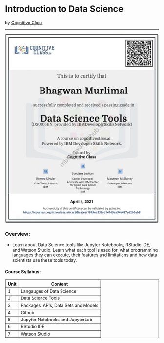 <h1>Introduction to Data Science</h1>
by <a href="https://cognitiveclass.ai/courses/data-science-101">Cognitive Class</a>
<hr>

![Certificate of Achievement](/images/data_science_tools.jpg)
 
<h3>Overview:</h3>
<ul>
 <li>Learn about Data Science tools like Jupyter Notebooks, RStudio IDE, and Watson Studio. Learn what each tool is used for, what programming languages they can execute, their features and limitations and how data scientists use these tools today.</li>
</ul>

<h4>Course Syllabus:</h4>

<table border="1">
 <tr>
  <th>Unit</th>
  <th>Content</th>
 </tr>
 <tr>
  <td>1</td>
  <td>Langauges of Data Science</td>
 </tr>
 <tr>
  <td>2</td>
  <td>Data Science Tools </td>
 </tr>
 <tr>
  <td>3</td>
  <td>Packages, APIs, Data Sets and Models</td>
 </tr>
 <tr>
  <td>4</td>
  <td>Github</td>
 </tr>
 <tr>
  <td>5</td>
  <td>Jupyter Notebooks and JupyterLab</td>
 </tr>
  <td>6</td>
  <td>RStudio IDE</td>
 </tr>
 <td>7</td>
  <td>Watson Studio</td>
 </tr>
</table>
